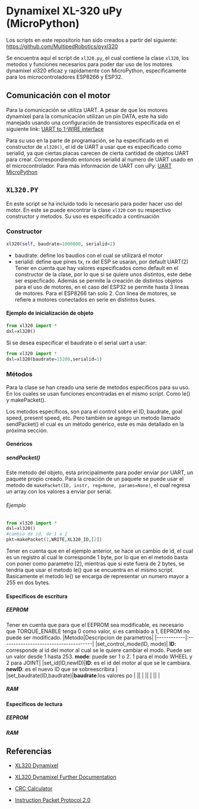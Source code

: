 # Dynamixel XL-320 uPy (MicroPython)
Los scripts en este repositorio han sido creados a partir del siguiente: https://github.com/MultipedRobotics/pyxl320

Se encuentra aquí el script de `xl320.py`, el cual contiene la clase `xl320`, los metodos y funciones necesarios para poder dar uso de los motores dynamixel xl320 eficaz y rapidamente con MicroPython, especificamente para los microcontroladores ESP8266 y ESP32.

## Comunicación con el motor

Para la comunicación se utiliza UART. A pesar de que los motores dynamixel para la comunicación utilizan un pin DATA, este ha sido manejado usando una configuración de transistores especificada en el siguiente link: [UART to 1-WIRE interface](https://hackaday.com/2015/01/29/easier-uart-to-1-wire-interface/)

Para su uso en la parte de programación, se ha especificado en el constructor de `xl320()`, el id de UART a usar que es especificado como serialid, ya que ciertas placas carecen de cierta cantidad de objetos UART para crear. Correspondiendo entonces serialid al numero de UART usado en el microcontrolador.  Para más información de UART con uPy: [UART MicroPython](https://docs.micropython.org/en/latest/library/machine.UART.html)

## `XL320.PY`

En este script se ha incluido todo lo necesario para poder hacer uso del motor. En este se puede encontrar la clase `xl320` con su respectivo constructor y metodos. Su uso es especificado a continuación

### Constructor

~~~~ python
xl320(self, baudrate=1000000, serialid=2)
~~~~

* baudrate: define los baudios con el cual se utilizará el motor
* serialid: define que pines tx, rx del ESP se usaran, por default UART(2)
Tener en cuenta que hay valores especificados como default en el constructor de la clase, por lo que si se quiere unos distintos, este debe ser especficado. Además se permite la creación de distintos objetos para el uso de motores, en el caso del ESP32 se permite hasta 3 lineas de motores. Para el ESP8266 tan solo 2. Con linea de motores, se refiere a motores conectados en serie en distintos buses.

#### Ejemplo de inicialización de objeto

~~~~ python
from xl320 import *
dxl=xl320()
~~~~

Si se desea especificar el baudrate o el serial uart a usar:
~~~~ python
from xl320 import *
dxl=xl320(baudrate=15200,serialid=1)
~~~~

### Métodos
Para la clase se han creado una serie de metodos especificos para su uso. En los cuales se usan funciones encontradas en el mismo script. Como le() y makePacket().

Los metodos especificos, son para el control sobre el ID, baudrate, goal speed, present speed, etc. Pero también se agrego un metodo llamado sendPacket() el cual es un método genérico, este es más detallado en la próxima sección.
#### Genéricos
##### sendPacket()
Este metodo del objeto, esta principalmente para poder enviar por UART, un paquete propio creado.
Para la creación de un paquete se puede usar el metodo de `makePacket(ID, instr, reg=None, params=None)`, el cual regresa un array con los valores a enviar por serial.
###### Ejemplo
~~~~ python
from xl320 import *
dxl=xl320()
#cambio de id, de 1 a 2
pkt=makePacket(1,WRITE,XL320_ID,[2])
~~~~
Tener en cuenta que en el ejemplo anterior, se hace un cambio de id, el cual es un registro al cual le corresponde 1 byte, por lo que en el metodo basta con poner como parametro [2], mientras que si este fuera de 2 bytes, se tendria que usar el metodo le() que se encuentra en el mismo script. Basicamente el metodo le() se encarga de representar un numero mayor a 255 en dos bytes.
#### Especificos de escritura
##### EEPROM
Tener en cuenta que para que el EEPROM sea modificable, es necesario que TORQUE_ENABLE tenga 0 como valor, si es cambiado a 1, EEPROM no puede ser modificado.
|Metodo|Descripcion de parametros|
|------------|:--------------------------------------|
|set_control_mode(ID, mode)| **ID**: corresponde al id del motor al cual se le quiere cambiar el modo. Puede ser un valor desde 1 hasta 253. **mode**: puede ser 1 o 2. 1 para el modo WHEEL y 2 para JOINT|
|set_id(ID,newID)|**ID**: es el id del motor al que se le cambiara. **newID**: es el nuevo ID que se sobreescribira |
|set_baudrate(ID,baudrate)|**baudrate**:los valores po |
|| |
|| |
|| |

##### RAM
#### Especificos de lectura
##### EEPROM
##### RAM


## Referencias
* [XL320 Dynamixel](http://emanual.robotis.com/docs/en/dxl/x/xl320/)

* [XL320 Dynamixel Further Documentation](http://support.robotis.com/en/product/actuator/dynamixel_x/xl_series/xl-320.htm)

* [CRC Calculator](http://support.robotis.com/en/product/actuator/dynamixel_pro/communication/crc.htm)

* [Instruction Packet Protocol 2.0](http://support.robotis.com/en/product/actuator/dynamixel_pro/communication/instruction_status_packet.htm)

  

